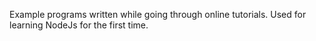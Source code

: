 Example programs written while going through online tutorials. Used for learning NodeJs for the first time.
